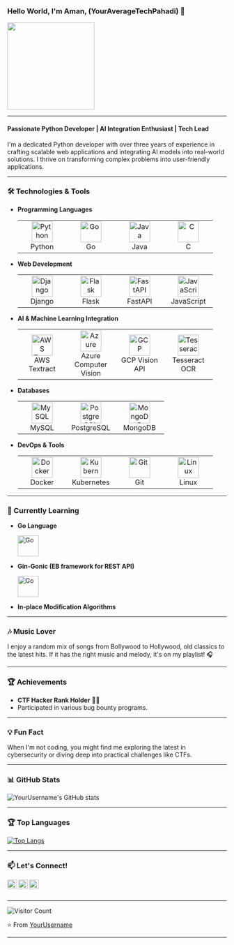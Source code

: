 ### Hello World, I'm Aman, (YourAverageTechPahadi) 👋

<img src="https://media.giphy.com/media/13HgwGsXF0aiGY/giphy.gif" width="200"/>

---

#### Passionate Python Developer | AI Integration Enthusiast | Tech Lead

I'm a dedicated Python developer with over three years of experience in crafting scalable web applications and integrating AI models into real-world solutions. I thrive on transforming complex problems into user-friendly applications.

---

### 🛠️ Technologies & Tools

- **Programming Languages**

  <table>
    <tr>
      <td align="center" width="96">
        <img src="https://www.vectorlogo.zone/logos/python/python-icon.svg" width="48" height="48" alt="Python" />
        <br>Python
      </td>
      <td align="center" width="96">
        <img src="https://www.vectorlogo.zone/logos/golang/golang-icon.svg" width="48" height="48" alt="Go" />
        <br>Go
      </td>
      <td align="center" width="96">
        <img src="https://www.vectorlogo.zone/logos/java/java-icon.svg" width="48" height="48" alt="Java" />
        <br>Java
      </td>
      <td align="center" width="96">
        <img src="https://www.vectorlogo.zone/logos/cprogramming/cprogramming-icon.svg" width="48" height="48" alt="C" />
        <br>C
      </td>
    </tr>
  </table>

- **Web Development**

  <table>
    <tr>
      <td align="center" width="96">
        <img src="https://www.vectorlogo.zone/logos/djangoproject/djangoproject-icon.svg" width="48" height="48" alt="Django" />
        <br>Django
      </td>
      <td align="center" width="96">
        <img src="https://www.vectorlogo.zone/logos/pocoo_flask/pocoo_flask-icon.svg" width="48" height="48" alt="Flask" />
        <br>Flask
      </td>
      <td align="center" width="96">
        <img src="https://www.vectorlogo.zone/logos/fastapi/fastapi-icon.svg" width="48" height="48" alt="FastAPI" />
        <br>FastAPI
      </td>
      <td align="center" width="96">
        <img src="https://www.vectorlogo.zone/logos/javascript/javascript-icon.svg" width="48" height="48" alt="JavaScript" />
        <br>JavaScript
      </td>
    </tr>
  </table>

- **AI & Machine Learning Integration**

  <table>
    <tr>
      <td align="center" width="96">
        <img src="https://www.vectorlogo.zone/logos/amazon_aws/amazon_aws-icon.svg" width="48" height="48" alt="AWS Textract" />
        <br>AWS Textract
      </td>
      <td align="center" width="96">
        <img src="https://www.vectorlogo.zone/logos/microsoft_azure/microsoft_azure-icon.svg" width="48" height="48" alt="Azure" />
        <br>Azure Computer Vision
      </td>
      <td align="center" width="96">
        <img src="https://www.vectorlogo.zone/logos/google_cloud/google_cloud-icon.svg" width="48" height="48" alt="GCP" />
        <br>GCP Vision API
      </td>
      <td align="center" width="96">
        <img src="https://upload.wikimedia.org/wikipedia/commons/6/69/Tesseract_logo.png" width="48" height="48" alt="Tesseract" />
        <br>Tesseract OCR
      </td>
    </tr>
  </table>

- **Databases**

  <table>
    <tr>
      <td align="center" width="96">
        <img src="https://www.vectorlogo.zone/logos/mysql/mysql-icon.svg" width="48" height="48" alt="MySQL" />
        <br>MySQL
      </td>
      <td align="center" width="96">
        <img src="https://www.vectorlogo.zone/logos/postgresql/postgresql-icon.svg" width="48" height="48" alt="PostgreSQL" />
        <br>PostgreSQL
      </td>
      <td align="center" width="96">
        <img src="https://www.vectorlogo.zone/logos/mongodb/mongodb-icon.svg" width="48" height="48" alt="MongoDB" />
        <br>MongoDB
      </td>
    </tr>
  </table>

- **DevOps & Tools**

  <table>
    <tr>
      <td align="center" width="96">
        <img src="https://www.vectorlogo.zone/logos/docker/docker-icon.svg" width="48" height="48" alt="Docker" />
        <br>Docker
      </td>
      <td align="center" width="96">
        <img src="https://www.vectorlogo.zone/logos/kubernetes/kubernetes-icon.svg" width="48" height="48" alt="Kubernetes" />
        <br>Kubernetes
      </td>
      <td align="center" width="96">
        <img src="https://www.vectorlogo.zone/logos/git-scm/git-scm-icon.svg" width="48" height="48" alt="Git" />
        <br>Git
      </td>
      <td align="center" width="96">
        <img src="https://www.vectorlogo.zone/logos/linux/linux-icon.svg" width="48" height="48" alt="Linux" />
        <br>Linux
      </td>
    </tr>
  </table>

---

### 🌱 Currently Learning

- **Go Language**

  <img src="https://www.vectorlogo.zone/logos/golang/golang-icon.svg" width="48" height="48" alt="Go" />

- **Gin-Gonic (EB framework for REST API)**

  <img src="https://avatars.githubusercontent.com/u/7894478?s=48&v=4" width="48" height="48" alt="Go" />

- **In-place Modification Algorithms**

---

### 🎶 Music Lover

I enjoy a random mix of songs from Bollywood to Hollywood, old classics to the latest hits. If it has the right music and melody, it's on my playlist! 🎧

---

### 🏆 Achievements

- **CTF Hacker Rank Holder** 🕵️‍♂️
- Participated in various bug bounty programs.

---

### 💡 Fun Fact

When I'm not coding, you might find me exploring the latest in cybersecurity or diving deep into practical challenges like CTFs.

---

### 📊 GitHub Stats

![YourUsername's GitHub stats](https://github-readme-stats.vercel.app/api?username=Aman-Shitta&show_icons=true&theme=radical)

---

### 🏆 Top Languages

[![Top Langs](https://github-readme-stats.vercel.app/api/top-langs/?username=Aman-Shitta&layout=compact&theme=radical)](#)

---

### 📫 Let's Connect!

[<img align="left" alt="GitHub" width="22px" src="https://cdn.jsdelivr.net/npm/simple-icons@v3/icons/github.svg" />](https://github.com/Aman-Shitta)
[<img align="left" alt="LinkedIn" width="22px" src="https://cdn.jsdelivr.net/npm/simple-icons@v3/icons/linkedin.svg" />](https://www.linkedin.com/in/aman-shitta-387b0a164)
[<img align="left" alt="Email" width="22px" src="https://cdn.jsdelivr.net/npm/simple-icons@v3/icons/gmail.svg" />](mailto:amanshitta18+tech@gmail.com)

<br><br>

---

![Visitor Count](https://profile-counter.glitch.me/{Aman-Shitta}/count.svg)

⭐️ From [YourUsername](https://github.com/Aman-Shitta)

---
